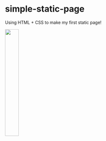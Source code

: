 # simple-static-page

Using HTML + CSS to make my first static page!

<image src="demo.png" width=30%><image>
